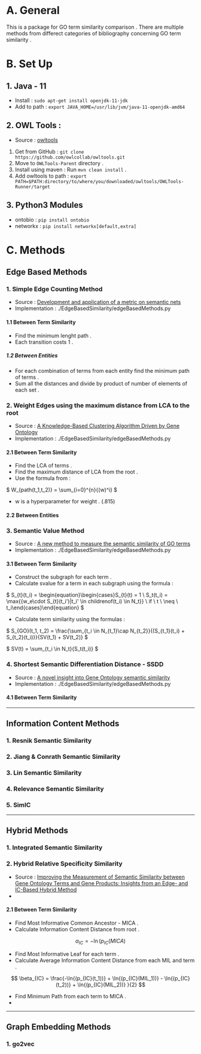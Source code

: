 # A. General

This is a package for GO term similarity comparison . There are multiple methods from differect categories of bibliography concerning GO term similarity .

# B. Set Up

## 1. Java - 11

- Install : `sudo apt-get install openjdk-11-jdk`
- Add to path : `export JAVA_HOME=/usr/lib/jvm/java-11-openjdk-amd64`

## 2. OWL Tools : 

- Source : [owltools](https://github.com/owlcollab/owltools)

1. Get from GitHub : `git clone https://github.com/owlcollab/owltools.git`
2. Move to `OWLTools-Parent` directory .
3. Install using maven : Run `mvn clean install` .
4. Add owltools to path : `export PATH=$PATH:directory/to/where/you/downloaded/owltools/OWLTools-Runner/target`

## 3. Python3 Modules

- ontobio : `pip install ontobio`
- networkx : `pip install networkx[default,extra]`

# C. Methods

## Edge Based Methods 

### 1. Simple Edge Counting Method 

- Source : [Development and application of a metric on semantic nets](https://ieeexplore.ieee.org/abstract/document/24528/)
- Implementation : ./EdgeBasedSimilarity/edgeBasedMethods.py

#### 1.1 Between Term Similarity

- Find the minimum lenght path .
- Each transition costs 1 .

##### 1.2 Between Entities

- For each combination of terms from each entity find the minimum path of terms .
- Sum all the distances and divide by product of number of elements of each set . 

### 2. Weight Edges using the maximum distance from LCA to the root

- Source : [A Knowledge-Based Clustering Algorithm Driven by
Gene Ontology](https://www.tandfonline.com/doi/abs/10.1081/BIP-200025659)
- Implementation : ./EdgeBasedSimilarity/edgeBasedMethods.py

#### 2.1 Between Term Similarity

- Find the LCA of terms .
- Find the maximum distance of LCA from the root .
- Use the formula from :

$
W_{path(t_1,t_2)} = \sum_{i=0}^{n}{(w)^i}
$

- w is a hyperparameter for weight . (.815)

#### 2.2 Between Entities

### 3. Semantic Value Method

- Source : [A new method to measure the semantic similarity of GO terms](https://academic.oup.com/bioinformatics/article/23/10/1274/197095)
- Implementation : ./EdgeBasedSimilarity/edgeBasedMethods.py

#### 3.1 Between Term Similarity

- Construct the subgraph for each term .
- Calculate svalue for a term in each subgraph using the formula :
  
$
S_{t}(t_i) = \begin{equation}\begin{cases}S_{t}(t) = 1 \\ S_t(t_i) = \max{\{w_e\cdot S_{t}(t_i')|t_i' \in childrenof(t_i) \in N_t\}} \ if \ t \ \neq \ t_i\end{cases}\end{equation}
$

- Calculate term similarity using the formulas :

$
S_{GO}(t_1, t_2) = \frac{\sum_{t_i \in N_{t_1}\cap N_{t_2}}{(S_{t_1}(t_i) + S_{t_2}(t_i)}}{SV(t_1) + SV(t_2)}
$

$
SV(t) = \sum_{t_i \in N_t}{S_t(t_i)}
$

### 4. Shortest Semantic Differentiation Distance - SSDD

- Source : [A novel insight into Gene Ontology semantic similarity](https://www.sciencedirect.com/science/article/pii/S0888754313000876)
- Implementation : ./EdgeBasedSimilarity/edgeBasedMethods.py

#### 4.1 Between Term Similarity

---

## Information Content Methods 

### 1. Resnik Semantic Similarity

### 2. Jiang & Conrath Semantic Similarity

### 3. Lin Semantic Similarity

### 4. Relevance Semantic Similarity

### 5. SimIC

---

## Hybrid Methods 

### 1. Integrated Semantic Similarity


### 2. Hybrid Relative Specificity Similarity

- Source : [Improving the Measurement of Semantic Similarity between Gene Ontology Terms and Gene Products: Insights from an Edge- and IC-Based Hybrid Method](https://journals.plos.org/plosone/article?id=10.1371/journal.pone.0066745)
- 

#### 2.1 Between Term Similarity

- Find Most Informative Common Ancestor - MICA .
- Calculate Information Content Distance from root .

$$
\alpha_{IC} = -\ln{(p_{IC}(MICA)}
$$

- Find Most Informative Leaf for each term .
- Calculate Average Information Content Distance from each MIL and term .

$$
\beta_{IC} = \frac{-\ln{(p_{IC}(t_1))} + \ln{(p_{IC}(MIL_1))} - \ln{(p_{IC}(t_2))} + \ln{(p_{IC}(MIL_2))} }{2}
$$

- Find Minimum Path from each term to MICA .
- 

---

## Graph Embedding Methods 

### 1. go2vec
